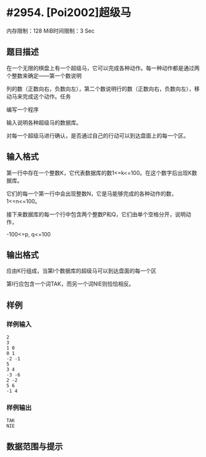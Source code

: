 # #2954. [Poi2002]超级马

内存限制：128 MiB时间限制：3 Sec

## 题目描述

在一个无限的棋盘上有一个超级马，它可以完成各种动作。每一种动作都是通过两个整数来确定&mdash;&mdash;第一个数说明

列的数（正数向右，负数向左），第二个数说明行的数（正数向右，负数向左），移动马来完成这个动作。任务

编写一个程序

输入说明各种超级马的数据库。

对每一个超级马进行确认，是否通过自己的行动可以到达盘面上的每一个区。

## 输入格式

第一行中存在一个整数K，它代表数据库的数1<=k<=100。在这个数字后出现K数据库。

它们的每一个第一行中会出现整数N，它是马能够完成的各种动作的数，1<=n<=100。

接下来数据库的每一个行中包含两个整数P和Q，它们由单个空格分开，说明动作，

-100<=p, q<=100

## 输出格式

应由K行组成，当第I个数据库的超级马可以到达盘面的每一个区

第I行应包含一个词TAK，而另一个词NIE则恰恰相反。

## 样例

### 样例输入

    
    2
    3
    1 0
    0 1
    -2 -1
    5
    3 4
    -3 -6
    2 -2
    5 6
    -1 4
    

### 样例输出

    
    TAK
    NIE
    

## 数据范围与提示
